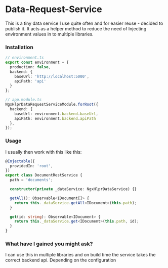 # Data-Request-Service

This is a tiny data service I use quite often and for easier reuse - decided to publish it. It acts as a helper method
to reduce the need of Injecting environment values in to multiple libraries.

### Installation


```typescript
// environment.ts
export const environment = {
  production: false,
  backend: {
    baseUrl: 'http://localhost:5000',
    apiPath: 'api'
  }
};
```

```typescript
// app.module.ts
NgxHlprDataRequestServiceModule.forRoot({
  backend: {
    baseUrl: environment.backend.baseUrl,
    apiPath: environment.backend.apiPath
  },
});
```
### Usage

I usually then work with this like this:

```typescript
@Injectable({
  providedIn: 'root',
})
export class DocumentRestService {
  path = 'documents';

  constructor(private _dataService: NgxHlprDataService) {}

  getAll(): Observable<IDocument[]> {
    return this._dataService.getAll<IDocument>(this.path);
  }

  get(id: string): Observable<IDocument> {
    return this._dataService.get<IDocument>(this.path, id);
  }
}
```

### What have I gained you might ask?

I can use this in multiple libraries and on build time the service takes the correct backend api. Depending on the configuration
